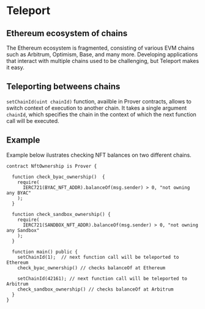 # Teleport

## Ethereum ecosystem of chains
The Ethereum ecosystem is fragmented, consisting of various EVM chains such as Arbitrum, Optimism, Base, and many more. Developing applications that interact with multiple chains used to be challenging, but Teleport makes it easy.

## Teleporting betweens chains
`setChainId(uint chainId)` function, availble in Prover contracts, allows to switch context of execution to another chain.  It takes a single argument `chainId`, which specifies the chain in the context of which the next function call will be executed.

## Example 

Example below ilustrates checking NFT balances on two different chains.

```solidity
contract NftOwnership is Prover {

  function check_byac_ownership()  {
    require(
      IERC721(BYAC_NFT_ADDR).balanceOf(msg.sender) > 0, "not owning any BYAC"
    );
  }

  function check_sandbox_ownership() {
    require(
      IERC721(SANDBOX_NFT_ADDR).balanceOf(msg.sender) > 0, "not owning any Sandbox"
    );
  }

  function main() public {
    setChainId(1);  // next function call will be teleported to Ethereum
    check_byac_ownership() // checks balanceOf at Ethereum

    setChainId(42161); // next function call will be teleported to Arbitrum
    check_sandbox_ownership() // checks balanceOf at Arbitrum
  }
}
```


